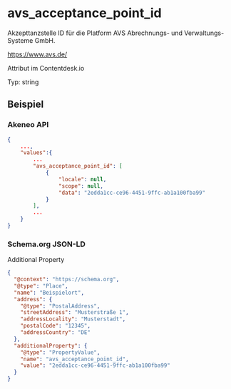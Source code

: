# avs_acceptance_point_id

Akzepttanzstelle ID für die Platform AVS Abrechnungs- und Verwaltungs-Systeme GmbH.

https://www.avs.de/

Attribut im Contentdesk.io

Typ: string


## Beispiel

### Akeneo API
``` json
{
    ...,
    "values":{
        ...
        "avs_acceptance_point_id": [
            {
                "locale": null,
                "scope": null,
                "data": "2edda1cc-ce96-4451-9ffc-ab1a100fba99"
            }
        ],
        ...
    }
}
```

### Schema.org JSON-LD
Additional Property
``` json
{
  "@context": "https://schema.org",
  "@type": "Place",
  "name": "Beispielort",
  "address": {
    "@type": "PostalAddress",
    "streetAddress": "Musterstraße 1",
    "addressLocality": "Musterstadt",
    "postalCode": "12345",
    "addressCountry": "DE"
  },
  "additionalProperty": {
    "@type": "PropertyValue",
    "name": "avs_acceptance_point_id",
    "value": "2edda1cc-ce96-4451-9ffc-ab1a100fba99"
  }
}
```




